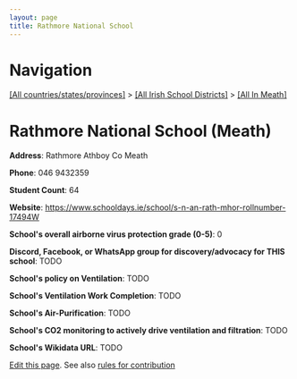 ```yaml
---
layout: page
title: Rathmore National School
---
```

# Navigation

[[All countries/states/provinces]](../../..) > [[All Irish School Districts]](../..) > [[All In Meath]](..)

# Rathmore National School (Meath)

**Address**: Rathmore Athboy Co Meath

**Phone**: 046 9432359

**Student Count**: 64

**Website**: <https://www.schooldays.ie/school/s-n-an-rath-mhor-rollnumber-17494W>

**School's overall airborne virus protection grade (0-5)**: 0

**Discord, Facebook, or WhatsApp group for discovery/advocacy for THIS school**: TODO

**School's policy on Ventilation**: TODO

**School's Ventilation Work Completion**: TODO

**School's Air-Purification**: TODO

**School's CO2 monitoring to actively drive ventilation and filtration**: TODO

**School's Wikidata URL**: TODO


[Edit this page](https://github.com/ventilate-schools/Ireland/edit/main/./Meath/Rathmore_National_School.md). See also [rules for contribution](../../../contribution-rules/)